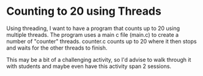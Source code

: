 # Counting to 20 using Threads
Using threading, I want to have a program that counts up to 20 using multiple
threads. The program uses a main c file (main.c) to create a number of "counter"
threads. counter.c counts up to 20 where it then stops and waits for the other
threads to finish.

This may be a bit of a challenging activity, so I'd advise to walk through it with 
students and maybe even have this activity span 2 sessions. 